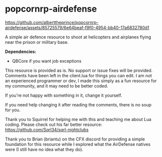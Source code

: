# popcornrp-airdefense

https://github.com/alberttheprince/popcornrp-airdefense/assets/85725579/6e64beaf-f9f0-4954-bb40-17a6832780d1

A simple air defence resource to shoot at helicopters and airplanes flying near the prison or military base.

**Dependencies:**

- QBCore if you want job exceptions

This resource is provided as is. No support or issue fixes will be provided. Comments have been left in the client.lua for things you can edit. I am not an experienced programmer or dev, I made this simply as a fun resource for my community, and it may need to be better coded. 

If you're not happy with something in it, change it yourself.

If you need help changing it after reading the comments, there is no soup for you.

Thank you to Squirrel for helping me with this and teaching me about Lua coding. Please check out his far better resource:
https://github.com/Sqrl34/sqrl-nightclubs

Thank you to Brian (briantu) on the CFX discord for providing a simple foundation for this resource while I explored what the AirDefense natives were (I still have no idea what they do).
